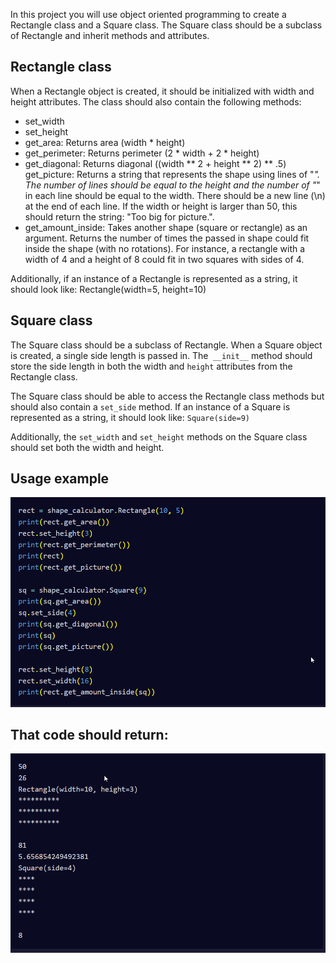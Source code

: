 In this project you will use object oriented programming to create a Rectangle class and a Square class. The Square class should be a subclass of Rectangle and inherit methods and attributes.

## Rectangle class
When a Rectangle object is created, it should be initialized with width and height attributes. The class should also contain the following methods:

+ set_width
+ set_height
+ get_area: Returns area (width * height)
+ get_perimeter: Returns perimeter (2 * width + 2 * height)
+ get_diagonal: Returns diagonal ((width ** 2 + height ** 2) ** .5)
get_picture: Returns a string that represents the shape using lines of "*". The number of lines should be equal to the height and the number of "*" in each line should be equal to the width. There should be a new line (\n) at the end of each line. If the width or height is larger than 50, this should return the string: "Too big for picture.".
+ get_amount_inside: Takes another shape (square or rectangle) as an argument. Returns the number of times the passed in shape could fit inside the shape (with no rotations). For instance, a rectangle with a width of 4 and a height of 8 could fit in two squares with sides of 4.

Additionally, if an instance of a Rectangle is represented as a string, it should look like: Rectangle(width=5, height=10)

## Square class
The Square class should be a subclass of Rectangle. When a Square object is created, a single side length is passed in. The` __init__` method should store the side length in both the width and `height` attributes from the Rectangle class.

The Square class should be able to access the Rectangle class methods but should also contain a `set_side` method. If an instance of a Square is represented as a string, it should look like: `Square(side=9)`

Additionally, the `set_width` and `set_height` methods on the Square class should set both the width and height.

## Usage example
!["scientific"](./Scientific_Computing.png)

## That code should return:
!["scientific"](./Scientific_Computing1.png)
